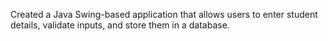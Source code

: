 Created a Java Swing-based application that allows users to enter student details, validate inputs,
and store them in a database.
